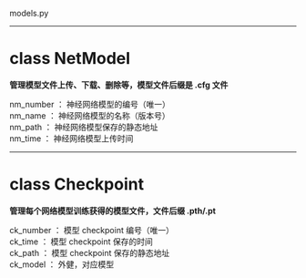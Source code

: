 [comment]: <> (models.py)
    models.py
****
# class NetModel
**管理模型文件上传、下载、删除等，模型文件后缀是 .cfg 文件**

nm_number ： 神经网络模型的编号（唯一）\
nm_name ： 神经网络模型的名称（版本号）\
nm_path ： 神经网络模型保存的静态地址 \
nm_time ： 神经网络模型上传时间

****
# class Checkpoint
**管理每个网络模型训练获得的模型文件，文件后缀 .pth/.pt**

ck_number ： 模型 checkpoint 编号（唯一）\
ck_time ： 模型 checkpoint 保存的时间 \
ck_path ： 模型 checkpoint 保存的静态地址 \
ck_model ： 外健，对应模型
